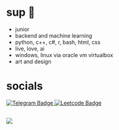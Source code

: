 # sup 👋

- junior
- backend and machine learning
- python, c++, c#, r, bash, html, css
- live, love, ai
- windows, linux via oracle vm virtualbox
- art and design

# socials

<div id="badges">
  <a href="https://t.me/html_F5F5F5">
  <img src="https://img.shields.io/badge/Telegram-blue?style=for-the-badge&logo=telegram&logoColor=white" alt="Telegram Badge"/>
  </a>
  <a href="https://leetcode.com/equqe">
  <img src="https://img.shields.io/badge/Leetcode-black?style=for-the-badge&logo=leetcode&logoColor=white" alt="Leetcode Badge"/>
  </a>
</div>
&nbsp;
&nbsp;
&nbsp;
&nbsp;
&nbsp;
&nbsp;
&nbsp;
&nbsp;


![](https://komarev.com/ghpvc/?username=equqe&style=flat-square&color=754ae1)

